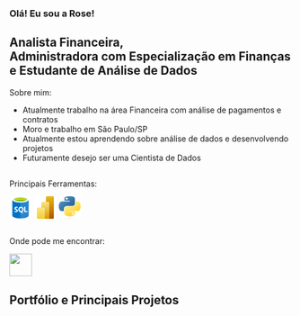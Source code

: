 ### Olá! Eu sou a Rose!

## Analista Financeira, <br> Administradora com Especialização em Finanças e Estudante de Análise de Dados

Sobre mim:

- Atualmente trabalho na área Financeira com análise de pagamentos e contratos
- Moro e trabalho em São Paulo/SP
- Atualmente estou aprendendo sobre análise de dados e desenvolvendo projetos 
- Futuramente desejo ser uma Cientista de Dados 

## 

Principais Ferramentas:

<div style="display: inline_block">
  <img align="center" alt="SQL" height="40" width="40" src="https://github.com/roseneidereis/ferramentas/blob/main/logo.png">
  <img align="center" alt="Power BI" height="40" width="40" src="https://github.com/roseneidereis/ferramentas/blob/main/1200px-New_Power_BI_Logo.svg.png">
  <img align="center" alt="Python" height="40" width="40" src="https://github.com/roseneidereis/ferramentas/blob/main/Python-logo-notext.svg.png">
</div>

<br>

Onde pode me encontrar:
<div style="display: inline_block">
  </a>
  <a href="https://www.linkedin.com/in/rosereis/" target="_blank">
    <img align="center" alt="" height="40" width="40" src="https://github.com/BruceFonseca/Portfolio/blob/main/social%20icons/linkedin.png?raw=true">
  </a>
</div>

## 

## Portfólio e Principais Projetos
